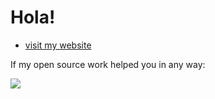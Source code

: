 # Hola!
- [visit my website](https://arpit.tk)


If my open source work helped you in any way:

[![](https://user-images.githubusercontent.com/21967563/107871095-922cff80-6ec4-11eb-9893-a9269742d7cf.png)](https://www.buymeacoffee.com/arpitbatra123)


